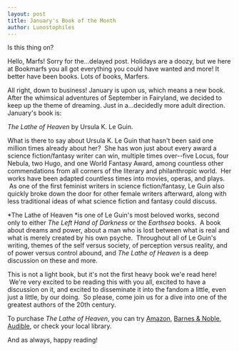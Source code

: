 ```yaml
---
layout: post
title: January's Book of the Month
author: Lunostophiles
---
```


Is this thing on?

Hello, Marfs! Sorry for the...delayed post. Holidays are a doozy, but we here at Bookmarfs you all got everything you could have wanted and more! It better have been books. Lots of books, Marfers.

All right, down to business! January is upon us, which means a new book. After the whimsical adventures of September in Fairyland, we decided to keep up the theme of dreaming. Just in a...decidedly more adult direction. January's book is:

*The Lathe of Heaven* by Ursula K. Le Guin.

What is there to say about Ursula K. Le Guin that hasn't been said one million times already about her?  She has won just about every award a science fiction/fantasy writer can win, multiple times over--five Locus, four Nebula, two Hugo, and one World Fantasy Award, among countless other commendations from all corners of the literary and philanthropic world.  Her works have been adapted countless times into movies, operas, and plays.  As one of the first feminist writers in science fiction/fantasy, Le Guin also quickly broke down the door for other female writers afterward, along with less traditional ideas of what science fiction and fantasy could discuss.

*The Lathe of Heaven *is one of Le Guin's most beloved works, second only to either *The Left Hand of Darkness* or the *Earthsea* books.  A book about dreams and power, about a man who is lost between what is real and what is merely created by his own psyche.  Throughout all of Le Guin's writing, themes of the self versus society, of perception versus reality, and of power versus control abound, and *The Lathe of Heaven* is a deep discussion on these and more.

This is not a light book, but it's not the first heavy book we'e read here!  We're very excited to be reading this with you all, excited to have a discussion on it, and excited to disseminate it into the fandom a little, even just a little, by our doing.  So please, come join us for a dive into one of the greatest authors of the 20th century.

To purchase *The Lathe of Heaven*, you can try [Amazon](http://www.amazon.com/The-Lathe-Of-Heaven-Novel/dp/1416556966/ref=sr_1_1?ie=UTF8&amp;qid=1389103442&amp;sr=8-1&amp;keywords=the+lathe+of+heaven), [Barnes &amp; Noble](http://www.barnesandnoble.com/w/lathe-of-heaven-ursula-k-le-guin/1101968782?ean=9781416556961), [Audible](http://www.audible.com/pd/Sci-Fi-Fantasy/The-Lathe-of-Heaven-Audiobook/B002V1ORXW/ref=a_search_c4_1_1_srImg?qid=1389103502&amp;sr=1-1), or check your local library.

And as always, happy reading!
